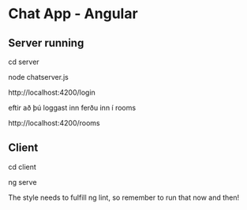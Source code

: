 # Chat App - Angular

## Server running
cd server

node chatserver.js

http://localhost:4200/login

eftir að þú loggast inn ferðu inn í rooms

http://localhost:4200/rooms

## Client
cd client

ng serve


The style needs to fulfill ng lint, so remember to run that now and then!
